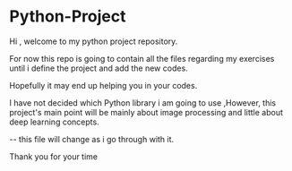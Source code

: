 # Python-Project

Hi , welcome to my python project repository.

For now this repo is going to contain all the files regarding my exercises until i define the project and add the new codes.

Hopefully it may end up helping you in your codes.

I have not decided which Python library i am going to use ,However, this project's main point will be mainly about image processing and little about deep learning concepts.

-- this file will change as i go through with it.

Thank you for your time
